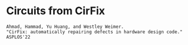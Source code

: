 # Circuits from CirFix

```
Ahmad, Hammad, Yu Huang, and Westley Weimer.
"CirFix: automatically repairing defects in hardware design code."
ASPLOS'22
```
